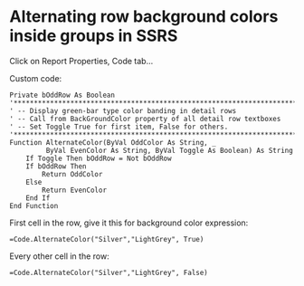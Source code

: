 # Alternating row background colors inside groups in SSRS


Click on Report Properties, Code tab...

Custom code:

	Private bOddRow As Boolean
	'*************************************************************************
	' -- Display green-bar type color banding in detail rows
	' -- Call from BackGroundColor property of all detail row textboxes
	' -- Set Toggle True for first item, False for others.
	'*************************************************************************
	Function AlternateColor(ByVal OddColor As String, _
			 ByVal EvenColor As String, ByVal Toggle As Boolean) As String
		If Toggle Then bOddRow = Not bOddRow
		If bOddRow Then
			Return OddColor
		Else
			Return EvenColor
		End If
	End Function


First cell in the row, give it this for background color expression:

	=Code.AlternateColor("Silver","LightGrey", True)
	
Every other cell in the row:

	=Code.AlternateColor("Silver","LightGrey", False)